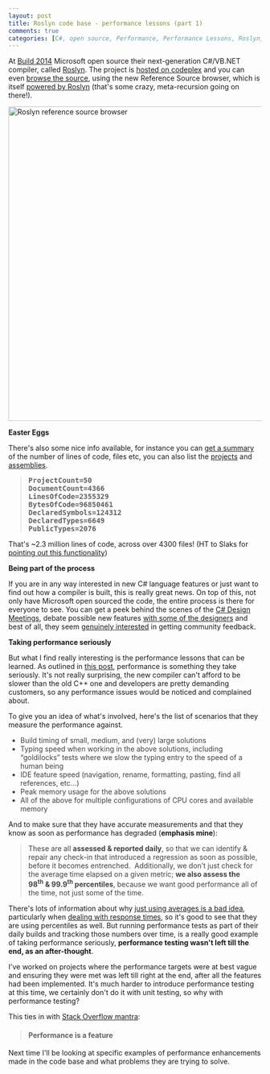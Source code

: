 ```yaml
---
layout: post
title: Roslyn code base - performance lessons (part 1)
comments: true
categories: [C#, open source, Performance, Performance Lessons, Roslyn]
---
```

At <a href="http://www.buildwindows.com/" target="_blank">Build 2014</a> Microsoft open source their next-generation C#/VB.NET compiler, called <a href="http://msdn.microsoft.com/en-us/vstudio/roslyn.aspx" target="_blank">Roslyn</a>. The project is <a href="https://roslyn.codeplex.com/" target="_blank">hosted on codeplex</a> and you can even <a href="http://source.roslyn.codeplex.com/" target="_blank">browse the source</a>, using the new Reference Source browser, which is itself <a href="http://www.hanselman.com/blog/AnnouncingTheNewRoslynpoweredNETFrameworkReferenceSource.aspx" target="_blank">powered by Roslyn</a> (that's some crazy, meta-recursion going on there!).

<a href="http://source.roslyn.codeplex.com/" target="_blank"><img class="aligncenter wp-image-144 size-large" src="http://mattwarren.github.io/images/2014/05/roslyn-reference-source-browser.png?w=840" alt="Roslyn reference source browser" width="840" height="625" /></a>

<strong>Easter Eggs</strong>

There's also some nice info available, for instance you can <a href="http://source.roslyn.codeplex.com/i.txt" target="_blank">get a summary</a> of the number of lines of code, files etc, you can also list the <a href="http://source.roslyn.codeplex.com/Projects.txt" target="_blank">projects</a> and <a href="http://source.roslyn.codeplex.com/Assemblies.txt" target="_blank">assemblies</a>.

<blockquote>
<pre><strong>ProjectCount=50
DocumentCount=4366
LinesOfCode=2355329
BytesOfCode=96850461
DeclaredSymbols=124312
DeclaredTypes=6649
PublicTypes=2076</strong></pre>
</blockquote>

That's ~2.3 million lines of code, across over 4300 files! (HT to Slaks for <a href="http://blog.slaks.net/2014-02-24/inside-the-new-net-reference-source/#toc_2" target="_blank">pointing out this functionality</a>)

<strong>Being part of the process</strong>

If you are in any way interested in new C# language features or just want to find out how a compiler is built, this is really great news. On top of this, not only have Microsoft open sourced the code, the entire process is there for everyone to see. You can get a peek behind the scenes of the <a href="https://roslyn.codeplex.com/discussions/546465" target="_blank">C# Design Meetings</a>, debate possible new features <a href="https://roslyn.codeplex.com/discussions/542963" target="_blank">with some of the designers</a> and best of all, they seem <a href="https://roslyn.codeplex.com/discussions/541194#post1240018" target="_blank">genuinely interested</a> in getting community feedback.

<strong>Taking performance seriously</strong>

But what I find really interesting is the performance lessons that can be learned. As outlined in <a href="http://blogs.msdn.com/b/csharpfaq/archive/2014/01/15/roslyn-performance-matt-gertz.aspx" target="_blank">this post</a>, performance is something they take seriously. It's not really surprising, the new compiler can't afford to be slower than the old C++ one and developers are pretty demanding customers, so any performance issues would be noticed and complained about.

To give you an idea of what's involved, here's the list of scenarios that they measure the performance against.

<ul style="color:#424242;">
    <li>Build timing of small, medium, and (very) large solutions</li>
    <li>Typing speed when working in the above solutions, including “goldilocks” tests where we slow the typing entry to the speed of a human being</li>
    <li>IDE feature speed (navigation, rename, formatting, pasting, find all references, etc…)</li>
    <li>Peak memory usage for the above solutions</li>
    <li>All of the above for multiple configurations of CPU cores and available memory</li>
</ul>

And to make sure that they have accurate measurements and that they know as soon as performance has degraded (<strong>emphasis mine</strong>):

<blockquote>
<p style="color:#424242;">These are all <strong>assessed &amp; reported daily</strong>, so that we can identify &amp; repair any check-in that introduced a regression as soon as possible, before it becomes entrenched.  Additionally, we don’t just check for the average time elapsed on a given metric; <strong>we also assess the 98<sup>th</sup> &amp; 99.9<sup>th</sup> percentiles</strong>, because we want good performance all of the time, not just some of the time.</p>
</blockquote>

There's lots of information about why <a href="http://filipspagnoli.wordpress.com/2009/11/13/lies-damned-lies-and-statistics-21-misleading-averages/" target="_blank">just using averages is a bad idea</a>, particularly when <a href="http://mvolo.com/why-average-latency-is-a-terrible-way-to-track-website-performance-and-how-to-fix-it/" target="_blank">dealing with response times</a>, so it's good to see that they are using percentiles as well. But running performance tests as part of their daily builds and tracking those numbers over time, is a really good example of taking performance seriously, <strong>performance testing wasn't left till the end, as an after-thought</strong>.

I've worked on projects where the performance targets were at best vague and ensuring they were met was left till right at the end, after all the features had been implemented. It's much harder to introduce performance testing at this time, we certainly don't do it with unit testing, so why with performance testing?

This ties in with <a href="http://blog.codinghorror.com/performance-is-a-feature/" target="_blank">Stack Overflow mantra</a>:

<blockquote>
<h4><strong>Performance is a feature</strong></h4>
</blockquote>

Next time I'll be looking at specific examples of performance enhancements made in the code base and what problems they are trying to solve.
